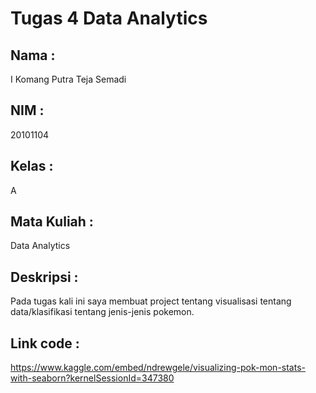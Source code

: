 # Tugas 4 Data Analytics

## Nama :
I Komang Putra Teja Semadi

## NIM : 
20101104

## Kelas :
A

## Mata Kuliah :
Data Analytics

## Deskripsi :
Pada tugas kali ini saya membuat project tentang visualisasi tentang data/klasifikasi tentang jenis-jenis pokemon.

## Link code :
https://www.kaggle.com/embed/ndrewgele/visualizing-pok-mon-stats-with-seaborn?kernelSessionId=347380
